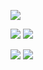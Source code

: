 ![](http://github-profile-summary-cards.vercel.app/api/cards/profile-details?username=d3nnyyy&theme=github_dark)

![](http://github-profile-summary-cards.vercel.app/api/cards/repos-per-language?username=d3nnyyy&theme=github_dark)
![](http://github-profile-summary-cards.vercel.app/api/cards/most-commit-language?username=d3nnyyy&theme=github_dark)

![](http://github-profile-summary-cards.vercel.app/api/cards/stats?username=d3nnyyy&theme=github_dark)
![](http://github-profile-summary-cards.vercel.app/api/cards/productive-time?username=d3nnyyy&theme=github_dark&utcOffset=8)
